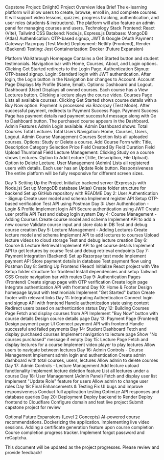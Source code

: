 Capstone Project: EnlightO 
Project Overview
Idea Brief
The e-learning platform will allow users to create, browse, enroll in, and complete courses. It will support video lessons, quizzes, progress tracking, authentication, and user roles (students & instructors). The platform will also feature an admin panel for managing courses and users.
Technology Stack
Frontend: React (Vite), Tailwind CSS
Backend: Node.js, Express.js
Database: MongoDB (Atlas)
Authentication: OTP-based signup, JWT & Google OAuth
Payment Gateway: Razorpay (Test Mode)
Deployment: Netlify (Frontend), Render (Backend)
Testing: Jest
Containerization: Docker (Future Expansion)

Platform Walkthrough
Homepage
Contains a Get Started button and student testimonials.
Navigation bar with Home, Courses, About, and Login options.
Clicking Get Started redirects to the Login Page.
Authentication
Signup: OTP-based signup.
Login: Standard login with JWT authentication.
After login, the Login button in the Navigation bar changes to Account.
Account Page
Displays My Profile (Name, Email).
Options: Dashboard and Logout.
Dashboard (User)
Displays all owned courses.
Each course has a View Lectures button.
Clicking a lecture plays the course video.
Courses Page
Lists all available courses.
Clicking Get Started shows course details with a Buy Now option.
Payment is processed via Razorpay (Test Mode).
After successful payment, redirects to Payment Success Page.
Payment Success Page has payment details nad payment successful message along with Go to Dashboard button.
The purchased course appears in the Dashboard.
Admin Features
Admin Login available.
Admin Dashboard shows:
Total Courses
Total Lectures
Total Users
Navigation: Home, Courses, Users, Logout.
Admin Course Management
Courses Section lists all uploaded courses.
Options: Study or Delete a course.
Add Course Form with:
Title, Description
Category Selection
Price Field
Created By Field
Duration Field
Upload Thumbnail Field
Lecture Management:
Clicking Study on a course shows Lectures.
Option to Add Lecture (Title, Description, File Upload).
Option to Delete Lecture.
User Management (Admin)
Lists all registered users with details.
Each user has an Update Role button.
Responsiveness
The entire platform will be fully responsive for different screen sizes.




Day 1: Setting Up the Project
Initialize backend server (Express.js with Node.js)
Set up MongoDB database (Atlas)
Create folder structure for backend
Set up GitHub repository with README
Day 2: User Authentication - Signup
Create user model and schema
Implement register API
Setup OTP-based verification
Test API using Postman
Day 3: User Authentication - Login & Profile
Implement login API
Secure authentication using JWT
Create user profile API
Test and debug login system
Day 4: Course Management - Adding Courses
Create course model and schema
Implement API to add a new course
Validate course input and store data in DB
Test and debug course creation
Day 5: Lecture Management - Adding Lectures
Create lecture model and schema
Implement API to add lectures to courses
Upload lecture videos to cloud storage
Test and debug lecture creation
Day 6: Course & Lecture Retrieval
Implement API to get course details
Implement API to get lectures by course
Test and debug retrieval endpoints
Day 7: Payment Integration (Backend)
Set up Razorpay test mode
Implement payment API
Store payment details in database
Test payment flow using Postman
Day 8: Setting Up Frontend (React)
Initialize React project with Vite
Setup folder structure for frontend
Install dependencies and setup Tailwind CSS
Create navigation bar with routes
Day 9: Authentication Pages (Frontend)
Create signup page with OTP verification
Create login page
Integrate authentication API with frontend
Day 10: Home & Footer
Design homepage layout with testimonials
Implement "Get Started" button
Create footer with relevant links
Day 11: Integrating Authentication
Connect login and signup API with frontend
Handle authentication state using context
Redirect users based on authentication status
Day 12: Building Courses Page
Fetch and display courses from API
Implement "Buy Now" button with course details
Design course details page
Day 13: Payment Page (Frontend)
Design payment page UI
Connect payment API with frontend
Handle successful and failed payments
Day 14: Student Dashboard
Fetch and display purchased courses
Implement navigation to lecture page
Show "No courses purchased" message if empty
Day 15: Lecture Page
Fetch and display lectures for a course
Implement video player to play lectures
Allow users to navigate between lectures
Day 16: Admin Controls - Course Management
Implement admin login and authentication
Create admin dashboard with total courses, users, lectures
Allow admin to delete courses
Day 17: Admin Controls - Lecture Management
Add lecture upload functionality
Implement lecture deletion feature
List all lectures under a course
Day 18: User Management (Admin Panel)
Fetch and display user list
Implement "Update Role" feature for users
Allow admin to change user roles
Day 19: Final Enhancements & Testing
Fix UI bugs and improve responsiveness
Conduct full application testing
Optimize API responses and database queries
Day 20: Deployment
Deploy backend to Render
Deploy frontend to Cloudflare
Configure domain and test live project
Submit capstone project for review

Optional Future Expansions (Level 2 Concepts)
AI-powered course recommendations.
Dockerizing the application.
Implementing live video sessions.
Adding a certificate generation feature upon course completion
Course completion progress tracker.
Implement forgot password and reCaptcha.
 
  
   


This document will be updated as the project progresses. Please review and provide feedback!